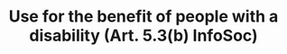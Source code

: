 ---
title: "Use for the benefit of people with a disability (Art. 5.3(b) InfoSoc)"
short: "info53b"
draft: "false"
summary: "This (optional) exception or limitation allows the reproduction, communication to the public and making available to the public of works and other protected subject matter (other than databases and software) for the benefit of people with a disability and to the extent required by the specific disability. The uses allowed must be directly related to the disability and of a non-commercial nature."
more: ""
linklaw: ""
---